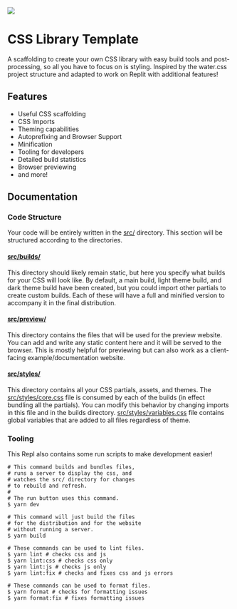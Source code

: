 ![](https://edge.furret.codes/f/css-library-template.png)

# CSS Library Template

A scaffolding to create your own CSS library with easy build tools and post-processing, so
all you have to focus on is styling. Inspired by the water.css project structure and adapted
to work on Replit with additional features!

## Features

- Useful CSS scaffolding
- CSS Imports
- Theming capabilities
- Autoprefixing and Browser Support
- Minification
- Tooling for developers
- Detailed build statistics
- Browser previewing
- and more!

## Documentation

### Code Structure 

Your code will be entirely written in the [src/](#src/) directory. This section will
be structured according to the directories.

#### [src/builds/](#src/builds/)

This directory should likely remain static, but here you specify what builds for your CSS
will look like. By default, a main build, light theme build, and dark theme build have been
created, but you could import other partials to create custom builds. Each of these will
have a full and minified version to accompany it in the final distribution.

#### [src/preview/](#src/preview/)

This directory contains the files that will be used for the preview website. You can add
and write any static content here and it will be served to the browser. This is mostly
helpful for previewing but can also work as a client-facing example/documentation website.

#### [src/styles/](#src/styles/)

This directory contains all your CSS partials, assets, and themes. The
[src/styles/core.css](#src/styles/core.css) file is consumed by each of the builds (in
effect bundling all the partials). You can modify this behavior by changing imports in this
file and in the builds directory. [src/styles/variables.css](#src/styles/variables.css) file
contains global variables that are added to all files regardless of theme.

### Tooling

This Repl also contains some run scripts to make development easier!
```shell
# This command builds and bundles files,
# runs a server to display the css, and
# watches the src/ directory for changes
# to rebuild and refresh.
#
# The run button uses this command.
$ yarn dev

# This command will just build the files
# for the distribution and for the website
# without running a server.
$ yarn build

# These commands can be used to lint files.
$ yarn lint # checks css and js
$ yarn lint:css # checks css only
$ yarn lint:js # checks js only
$ yarn lint:fix # checks and fixes css and js errors

# These commands can be used to format files.
$ yarn format # checks for formatting issues
$ yarn format:fix # fixes formatting issues
```